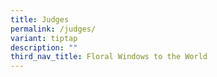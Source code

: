 ```yaml
---
title: Judges
permalink: /judges/
variant: tiptap
description: ""
third_nav_title: Floral Windows to the World
---
```

